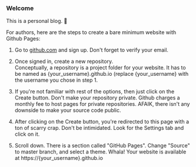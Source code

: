 ### Welcome

This is a personal blog. 🦁 <EOM>


For authors, here are the steps to create a bare minimum website with Github Pages:

1. Go to [github.com](github.com) and sign up. Don't forget to verify your email.
2. Once signed in, create a new repository.  
Conceptually, a repository is a project folder for your website. It has to be named as {your_username}.github.io (replace {your_username} with the username you chose in step 1.

3. If you're not familiar with rest of the options, then just click on the Create button. 
Don't make your repository private. Github charges a monthly fee to host pages for private repositories. AFAIK, there isn't any downside to make your source code public.

4. After clicking on the Create button, you're redirected to this page with a ton of scarry crap. Don't be intimidated. Look for the Settings tab and click on it.

5. Scroll down. There is a section called "GitHub Pages". Change "Source" to master branch, and select a theme. Whala! Your website is available at https://{your_username}.github.io


